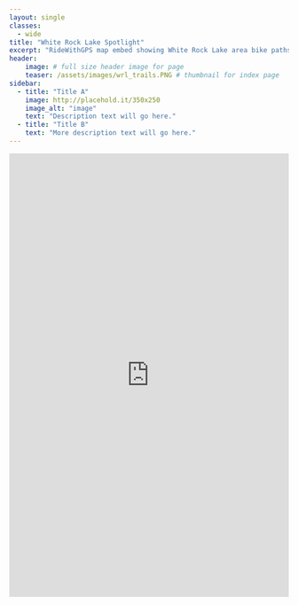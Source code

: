 ```yaml
---
layout: single
classes: 
  - wide
title: "White Rock Lake Spotlight"
excerpt: "RideWithGPS map embed showing White Rock Lake area bike paths with BikeDFW's recommended routes to nearby businesses and the locations of useful features like water fountains and repair stations."
header:
    image: # full size header image for page
    teaser: /assets/images/wrl_trails.PNG # thumbnail for index page
sidebar:
  - title: "Title A"
    image: http://placehold.it/350x250
    image_alt: "image"
    text: "Description text will go here."
  - title: "Title B"
    text: "More description text will go here."
---
```


<iframe src="https://ridewithgps.com/embeds?type=region&id=8171" style="width: 1px; min-width: 100%; height: 800px; border: none;" scrolling="no"></iframe>